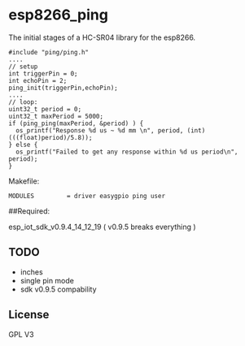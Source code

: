 # esp8266_ping
The initial stages of a HC-SR04 library for the esp8266.
```
#include "ping/ping.h"
....
// setup
int triggerPin = 0;
int echoPin = 2;
ping_init(triggerPin,echoPin);
....
// loop:
uint32_t period = 0;
uint32_t maxPeriod = 5000;
if (ping_ping(maxPeriod, &period) ) {
  os_printf("Response %d us ~ %d mm \n", period, (int)(((float)period)/5.8));
} else {
  os_printf("Failed to get any response within %d us period\n", period);
}
```

Makefile:
```
MODULES         = driver easygpio ping user
```

##Required:

esp_iot_sdk_v0.9.4_14_12_19 ( v0.9.5 breaks everything ) 


## TODO

* inches
* single pin mode
* sdk v0.9.5 compability

## License

GPL V3
